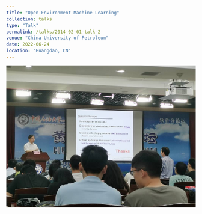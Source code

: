 ```yaml
---
title: "Open Environment Machine Learning"
collection: talks
type: "Talk"
permalink: /talks/2014-02-01-talk-2
venue: "China University of Petroleum"
date: 2022-06-24
location: "Huangdao, CN"
---
```



<img src="images/machine_learning.png">
